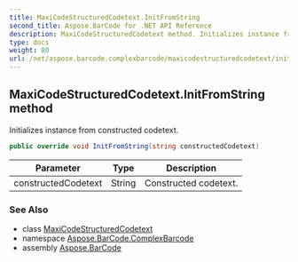 ```yaml
---
title: MaxiCodeStructuredCodetext.InitFromString
second_title: Aspose.BarCode for .NET API Reference
description: MaxiCodeStructuredCodetext method. Initializes instance from constructed codetext
type: docs
weight: 80
url: /net/aspose.barcode.complexbarcode/maxicodestructuredcodetext/initfromstring/
---
```

## MaxiCodeStructuredCodetext.InitFromString method

Initializes instance from constructed codetext.

```csharp
public override void InitFromString(string constructedCodetext)
```

| Parameter | Type | Description |
| --- | --- | --- |
| constructedCodetext | String | Constructed codetext. |

### See Also

* class [MaxiCodeStructuredCodetext](../)
* namespace [Aspose.BarCode.ComplexBarcode](../../../aspose.barcode.complexbarcode/)
* assembly [Aspose.BarCode](../../../)


